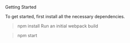 Getting Started

To get started, first install all the necessary dependencies.

> npm install
Run an initial webpack build

> npm start

